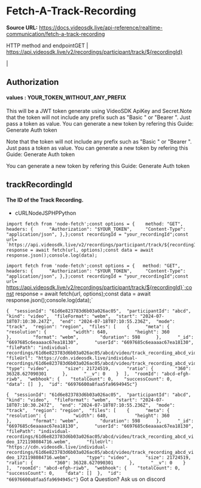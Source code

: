 # Fetch-A-Track-Recording

**Source URL:** https://docs.videosdk.live/api-reference/realtime-communication/fetch-a-track-recording

HTTP method and endpointGET | https://api.videosdk.live/v2/recordings/participant/track/${recordingId}

|

## Authorization

#### values  :    YOUR_TOKEN_WITHOUT_ANY_PREFIX

This will be a JWT token generate using VideoSDK ApiKey and Secret.Note that the token will not include any prefix such as "Basic " or "Bearer ". Just pass a token as value. You can generate a new token by refering this Guide: Generate Auth token

Note that the token will not include any prefix such as "Basic " or "Bearer ". Just pass a token as value. You can generate a new token by refering this Guide: Generate Auth token

You can generate a new token by refering this Guide: Generate Auth token

## trackRecordingId

#### The ID of the Track Recording.

- cURLNodeJSPHPPython

```
import fetch from 'node-fetch';const options = {	method: "GET",	headers: {		"Authorization": "$YOUR_TOKEN",		"Content-Type": "application/json",	},};const recordingId = "your_recordingId";const url= `https://api.videosdk.live/v2/recordings/participant/track/${recordingId}`;const response = await fetch(url, options);const data = await response.json();console.log(data);
```

`import fetch from 'node-fetch';const options = {	method: "GET",	headers: {		"Authorization": "$YOUR_TOKEN",		"Content-Type": "application/json",	},};const recordingId = "your_recordingId";const url= `https://api.videosdk.live/v2/recordings/participant/track/${recordingId}`;const response = await fetch(url, options);const data = await response.json();console.log(data);`
```
{  "sessionId": "61d6e823783d6b03a026ac05",  "participantId": "abcd",  "kind": "video",  "fileFormat": "webm",  "start": "2024-07-18T07:10:30.247Z",  "end": "2024-07-18T07:10:55.236Z",  "mode": "track",  "region": "region",  "files": [    {      "meta": {        "resolution": {          "width": 640,          "height": 360        },        "format": "webm",        "duration": 598      },      "_id": "6697685c6eaaaac67ea18130",      "userId": "6697685c6eaaaac67ea18130",      "filePath": "individual-recordings/61d6e823783d6b03a026ac05/abcd/video/track_recording_abcd_video_1721198084716.webm",      "fileUrl": "https://cdn.videosdk.live/individual-recordings/61d6e823783d6b03a026ac05/abcd/video/track_recording_abcd_video_1721198084716.webm",      "type": "video",      "size": 21724519,      "ratio": {        "360": 36328.627090301      },      "__v": 0    }  ],  "roomId": "abcd-efgh-riwb",  "webhook": {    "totalCount": 0,    "successCount": 0,    "data": []  },  "id": "66976600a8faa5fa9694945c"}
```

`{  "sessionId": "61d6e823783d6b03a026ac05",  "participantId": "abcd",  "kind": "video",  "fileFormat": "webm",  "start": "2024-07-18T07:10:30.247Z",  "end": "2024-07-18T07:10:55.236Z",  "mode": "track",  "region": "region",  "files": [    {      "meta": {        "resolution": {          "width": 640,          "height": 360        },        "format": "webm",        "duration": 598      },      "_id": "6697685c6eaaaac67ea18130",      "userId": "6697685c6eaaaac67ea18130",      "filePath": "individual-recordings/61d6e823783d6b03a026ac05/abcd/video/track_recording_abcd_video_1721198084716.webm",      "fileUrl": "https://cdn.videosdk.live/individual-recordings/61d6e823783d6b03a026ac05/abcd/video/track_recording_abcd_video_1721198084716.webm",      "type": "video",      "size": 21724519,      "ratio": {        "360": 36328.627090301      },      "__v": 0    }  ],  "roomId": "abcd-efgh-riwb",  "webhook": {    "totalCount": 0,    "successCount": 0,    "data": []  },  "id": "66976600a8faa5fa9694945c"}`
Got a Question? Ask us on discord
